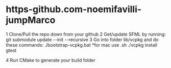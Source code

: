 # https-github.com-noemifavilli-jumpMarco

   1 Clone/Pull the repo down from your github
   2 Get/update SFML by running: git submodule update --init --recursive
   3 Go into folder lib/vcpkg and do these commands:
        ./bootstrap-vcpkg.bat *for mac use .sh
        ./vcpkg install gtest

   4 Run CMake to generate your build folder

   
